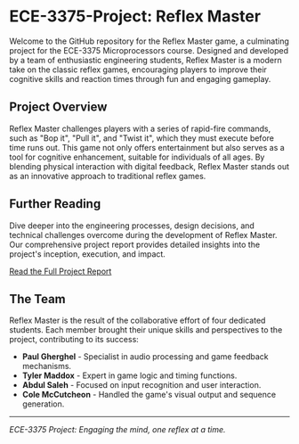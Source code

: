 # ECE-3375-Project: Reflex Master

Welcome to the GitHub repository for the Reflex Master game, a culminating project for the ECE-3375 Microprocessors course. Designed and developed by a team of enthusiastic engineering students, Reflex Master is a modern take on the classic reflex games, encouraging players to improve their cognitive skills and reaction times through fun and engaging gameplay.

## Project Overview

Reflex Master challenges players with a series of rapid-fire commands, such as "Bop it", "Pull it", and "Twist it", which they must execute before time runs out. This game not only offers entertainment but also serves as a tool for cognitive enhancement, suitable for individuals of all ages. By blending physical interaction with digital feedback, Reflex Master stands out as an innovative approach to traditional reflex games.

## Further Reading

Dive deeper into the engineering processes, design decisions, and technical challenges overcome during the development of Reflex Master. Our comprehensive project report provides detailed insights into the project's inception, execution, and impact.

[Read the Full Project Report](https://docs.google.com/document/d/1zhJ2A0OmSHnoQ3SLMxo00A_iqbROQcLfDXBl4ErOLsc/edit?usp=sharing)

## The Team

Reflex Master is the result of the collaborative effort of four dedicated students. Each member brought their unique skills and perspectives to the project, contributing to its success:

- **Paul Gherghel** - Specialist in audio processing and game feedback mechanisms.
- **Tyler Maddox** - Expert in game logic and timing functions.
- **Abdul Saleh** - Focused on input recognition and user interaction.
- **Cole McCutcheon** - Handled the game's visual output and sequence generation.


---

*ECE-3375 Project: Engaging the mind, one reflex at a time.*


